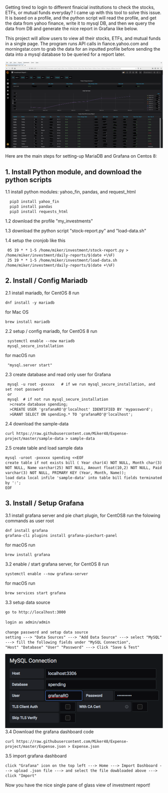 Getting tired to login to different finaicial institutions to check the stocks, ETFs, or mutual funds everyday? I came up with this tool to solve this issue. It is based on a profile, and the python script will read the profile, and get the data from yahoo finance, write it to mysql DB, and then we query the data from DB and generate the nice report in Grafana like below.

This project will allow users to view all their stocks, ETFs, and mutual funds in a single page. The program runs API calls in fiance.yahoo.com and morningstar.com to grab the data for an inputted profile before sending the data into a mysql database to be queried for a report later.

<img src=https://github.com/Miker48/stock-fund-report/blob/main/financial-report.png>

 Here are the main steps for setting-up MariaDB and Grafana on Centos 8:
<h2>1. Install Python module, and download the python scripts </h2>
   1.1 install python modules: yahoo_fin, pandas, and request_html

      pip3 install yahoo_fin
      pip3 install pandas
      pip3 install requests_html
   
   1.2 download the profile "my_investments" 
   
   1.3 download the python script "stock-report.py" and "load-data.sh"
   
   1.4 setup the cronjob like this
      
     05 19 * * 1-5 /home/miker/investment/stock-report.py > /home/miker/investment/daily-reports/$(date +\%F)
     25 19 * * 1-5 /home/miker/investment/load-data.sh /home/miker/investment/daily-reports/$(date +\%F)
   

<h2>2. Install / Config Mariadb</h2>

 
 2.1 install mariadb, for CentOS 8 run

    dnf install -y mariadb
   
   for Mac OS
    
    brew install mariadb

 2.2 setup / config mariadb, for CentOS 8 run

     systemctl enable --now mariadb
     mysql_secure_installation
     
   for macOS run
     
     "mysql.server start"
     
 2.3 create database and read only user for Grafana

     mysql -u root -pxxxxx   # if we run mysql_secure_installation, and set root password
     or
     mysql  # if not run mysql_secure_installation
      >create database spending;
      >CREATE USER 'grafanaRO'@'localhost' IDENTIFIED BY 'mypassword';
      >GRANT SELECT ON spending.* TO 'grafanaRO'@'localhost';
     
      
 2.4 download the sample-data

    curl https://raw.githubusercontent.com/Miker48/Expense-project/master/sample-data > sample-data
 
 2.5 create table and load sample data
 
    mysql -uroot -pxxxxx spending <<EOF
    create table if not exists bill ( Year char(4) NOT NULL, Month char(3) NOT NULL, Name varchar(25) NOT NULL, Amount float(10,2) NOT NULL, Paid varchar(3) NOT NULL, PRIMARY KEY (Year, Month, Name));
    load data local infile 'sample-data' into table bill fields terminated by ':';
    EOF


<h2>3. Install / Setup Grafana</h2>

3.1 install grafana server and pie chart plugin, for CentOS8 run the folowing commands as user root

    dnf install grafana
    grafana-cli plugins install grafana-piechart-panel
    
   for macOS run
    
    brew install grafana

3.2 enable / start grafana server, for CentOS 8 run

    systemctl enable --now grafana-server
    
   for macOS run
    
    brew services start grafana

3.3 setup data source

    go to http://localhost:3000

    login as admin/admin

    change password and setup data source
    setting ---> "Data Sources" ---> "Add Data Source" ---> select "MySQL" ---> fill the following fields under "MySQL Connection", 
    "Host" "Database" "User" "Password" ---> Click "Save & Test"
    
   <img src=https://github.com/Miker48/Expense-project/blob/master/Setup-Datasource.png>
3.4 Download the grafana dashboard code

    curl https://raw.githubusercontent.com/Miker48/Expense-project/master/Expense.json > Expense.json

3.5 import grafana dashboard 

    click "Grafana" icon on the top left ---> Home ---> Import Dashboard ---> upload .json file ---> and select the file dowbloaded above ---> click "Import"
   
Now you have the nice single pane of glass view of investment report! 
  
